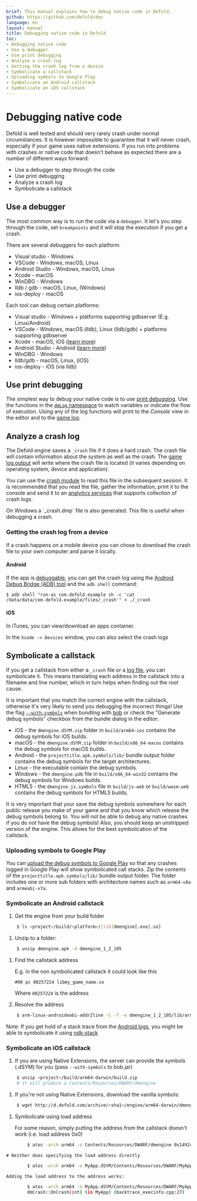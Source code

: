 ```yaml
---
brief: This manual explains how to debug native code in Defold.
github: https://github.com/defold/doc
language: en
layout: manual
title: Debugging native code in Defold
toc:
- Debugging native code
- Use a debugger
- Use print debugging
- Analyze a crash log
- Getting the crash log from a device
- Symbolicate a callstack
- Uploading symbols to Google Play
- Symbolicate an Android callstack
- Symbolicate an iOS callstack
---
```


# Debugging native code

Defold is well tested and should very rarely crash under normal circumstances. It is however impossible to guarantee that it will never crash, especially if your game uses native extensions. If you run into problems with crashes or native code that doesn't behave as expected there are a number of different ways forward:

* Use a debugger to step through the code
* Use print debugging
* Analyze a crash log
* Symbolicate a callstack


## Use a debugger

The most common way is to run the code via a `debugger`. It let's you step through the code, set `breakpoints` and it will stop the execution if you get a crash.

There are several debuggers for each platform.

* Visual studio - Windows
* VSCode - Windows, macOS, Linux
* Android Studio - Windows, macOS, Linux
* Xcode - macOS
* WinDBG - Windows
* lldb / gdb - macOS, Linux, (Windows)
* ios-deploy - macOS

Each tool can debug certain platforms:

* Visual studio - Windows + platforms supporting gdbserver (E.g. Linux/Android)
* VSCode - Windows, macOS (lldb), Linux (lldb/gdb) + platforms supporting gdbserver
* Xcode -  macOS, iOS ([learn more](/manuals/debugging-native-code-ios))
* Android Studio - Android ([learn more](/manuals/debugging-native-code-android))
* WinDBG - Windows
* lldb/gdb - macOS, Linux, (iOS)
* ios-deploy - iOS (via lldb)


## Use print debugging

The simplest way to debug your native code is to use [print debugging](http://en.wikipedia.org/wiki/Debugging#Techniques). Use the functions in the [`dmLog` namespace](/ref/stable/dmLog/) to watch variables or indicate the flow of execution. Using any of the log functions will print to the *Console* view in the editor and to the [game log](/manuals/debugging-game-and-system-logs).


## Analyze a crash log

The Defold engine saves a `_crash` file if it does a hard crash. The crash file will contain information about the system as well as the crash. The [game log output](/manuals/debugging-game-and-system-logs) will write where the crash file is located (it varies depending on operating system, device and application).

You can use the [crash module](https://www.defold.com/ref/crash/) to read this file in the subsequent session. It is recommended that you read the file, gather the information, print it to the console and send it to an [analytics services](/tags/stars/analytics/) that supports collection of crash logs.

<div class='important' markdown='1'>
On Windows a `_crash.dmp` file is also generated. This file is useful when debugging a crash.
</div>

### Getting the crash log from a device

If a crash happens on a mobile device you can chose to download the crash file to your own computer and parse it locally.

#### Android

If the app is [debuggable](/manuals/project-settings/#android), you can get the crash log using the [Android Debug Bridge (ADB) tool](https://developer.android.com/studio/command-line/adb.html) and the `adb shell` command:

```
$ adb shell "run-as com.defold.example sh -c 'cat /data/data/com.defold.example/files/_crash'" > ./_crash
```

#### iOS

In iTunes, you can view/download an apps container.

In the `Xcode -> Devices` window, you can also select the crash logs


## Symbolicate a callstack

If you get a callstack from either a `_crash` file or a [log file](/manuals/debugging-game-and-system-logs), you can symbolicate it. This means translating each address in the callstack into a filename and line number, which in turn helps when finding out the root cause.

It is important that you match the correct engine with the callstack, otherwise it's very likely to send you debugging the incorrect things! Use the flag [`--with-symbols`](https://www.defold.com/manuals/bob/) when bundling with [bob](https://www.defold.com/manuals/bob/) or check the "Generate debug symbols" checkbox from the bundle dialog in the editor:

* iOS - the `dmengine.dSYM.zip` folder in `build/arm64-ios` contains the debug symbols for iOS builds.
* macOS - the `dmengine.dSYM.zip` folder in `build/x86_64-macos` contains the debug symbols for macOS builds.
* Android - the `projecttitle.apk.symbols/lib/` bundle output folder contains the debug symbols for the target architectures.
* Linux - the executable contain the debug symbols.
* Windows - the `dmengine.pdb` file in `build/x86_64-win32` contains the debug symbols for Windows builds.
* HTML5 - the `dmengine.js.symbols` file in `build/js-web` or `build/wasm-web` contains the debug symbols for HTML5 builds.

<div class='important' markdown='1'>
It is very important that your save the debug symbols somewhere for each public release you make of your game and that you know which release the debug symbols belong to. You will not be able to debug any native crashes if you do not have the debug symbols! Also, you should keep an unstripped version of the engine. This allows for the best symbolication of the callstack.
</div>


### Uploading symbols to Google Play
You can [upload the debug symbols to Google Play](https://developer.android.com/studio/build/shrink-code#android_gradle_plugin_version_40_or_earlier_and_other_build_systems) so that any crashes logged in Google Play will show symbolicated call stacks. Zip the contents of the `projecttitle.apk.symbols/lib/` bundle output folder. The folder includes one or more sub folders with architecture names such as `arm64-v8a` and `armeabi-v7a`.


### Symbolicate an Android callstack

1. Get the engine from your build folder

```sh
	$ ls <project>/build/<platform>/[lib]dmengine[.exe|.so]
```

1. Unzip to a folder:

```sh
	$ unzip dmengine.apk -d dmengine_1_2_105
```

1. Find the callstack address

	E.g. in the non symbolicated callstack it could look like this

	`#00 pc 00257224 libmy_game_name.so`

	Where *`00257224`* is the address

1. Resolve the address

```sh
    $ arm-linux-androideabi-addr2line -C -f -e dmengine_1_2_105/lib/armeabi-v7a/libdmengine.so _address_
```

Note: If you get hold of a stack trace from the [Android logs](/manuals/debugging-game-and-system-logs), you might be able to symbolicate it using [ndk-stack](https://developer.android.com/ndk/guides/ndk-stack.html)

### Symbolicate an iOS callstack

1. If you are using Native Extensions, the server can provide the symbols (.dSYM) for you (pass `--with-symbols` to bob.jar)

```sh
	$ unzip <project>/build/arm64-darwin/build.zip
	# it will produce a Contents/Resources/DWARF/dmengine
```

1. If you're not using Native Extensions, download the vanilla symbols:

```sh
	$ wget http://d.defold.com/archive/<sha1>/engine/arm64-darwin/dmengine.dSYM
```

1. Symbolicate using load address

	For some reason, simply putting the address from the callstack doesn't work (i.e. load address 0x0)

```sh
		$ atos -arch arm64 -o Contents/Resources/DWARF/dmengine 0x1492c4
```

	# Neither does specifying the load address directly

```sh
		$ atos -arch arm64 -o MyApp.dSYM/Contents/Resources/DWARF/MyApp -l0x100000000 0x1492c4
```

	Adding the load address to the address works:

```sh
		$ atos -arch arm64 -o MyApp.dSYM/Contents/Resources/DWARF/MyApp 0x1001492c4
		dmCrash::OnCrash(int) (in MyApp) (backtrace_execinfo.cpp:27)
```